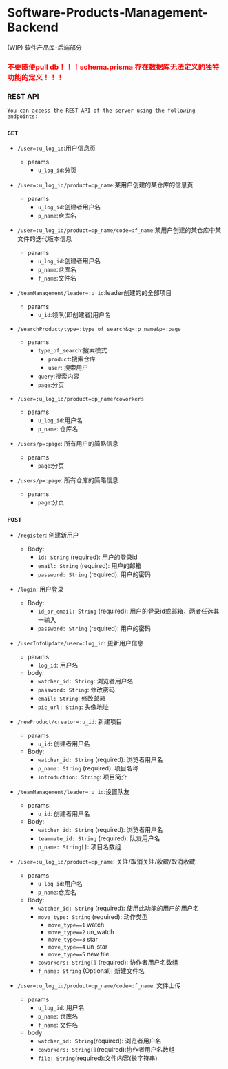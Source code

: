 # Software-Products-Management-Backend
(WIP) 软件产品库-后端部分

### <p style="color: red">不要随便pull db！！！schema.prisma 存在数据库无法定义的独特功能的定义！！！</p>

### REST API

`You can access the REST API of the server using the following endpoints:`

### `GET`

- `/user=:u_log_id`:用户信息页
  - params
    - `u_log_id`:分页

- `/user=:u_log_id/product=:p_name`:某用户创建的某仓库的信息页

  - params
    - `u_log_id`:创建者用户名
    - `p_name`:仓库名

- `/user=:u_log_id/product=:p_name/code=:f_name`:某用户创建的某仓库中某文件的迭代版本信息

  - params
    - `u_log_id`:创建者用户名
    - `p_name`:仓库名
    - `f_name`:文件名

- `/teamManagement/leader=:u_id`:leader创建的的全部项目
  - params
    - `u_id`:领队(即创建者)用户名

- `/searchProduct/type=:type_of_search&q=:p_name&p=:page`
  - params
    - `type_of_search`:搜索模式
      - `product`:搜索仓库
      - `user`: 搜索用户
    - `query`:搜索内容
    - `page`:分页

- `/user=:u_log_id/product=:p_name/coworkers`

  - params
    - `u_log_id`:用户名
    - `p_name`: 仓库名

- `/users/p=:page`: 所有用户的简略信息
  - params
    - `page`:分页

- `/users/p=:page`: 所有仓库的简略信息
  - params
    - `page`:分页

### `POST`

- `/register`: 创建新用户
  - Body:
    - `id: String` (required): 用户的登录id
    - `email: String` (required): 用户的邮箱
    - `password: String` (required): 用户的密码
- `/login`: 用户登录
  - Body:
    - `id_or_email: String` (required): 用户的登录id或邮箱，两者任选其一输入
    - `password: String` (required): 用户的密码
- `/userInfoUpdate/user=:log_id`: 更新用户信息
  - params:
    - `log_id`: 用户名
  - body:
    - `watcher_id: String`: 浏览者用户名
    - `password: String`: 修改密码
    - `email: String`: 修改邮箱
    - `pic_url: Sting`: 头像地址

- `/newProduct/creator=:u_id`: 新建项目
  - params:
    - `u_id`: 创建者用户名
  - Body:
    - `watcher_id: String` (required): 浏览者用户名
    - `p_name: String` (required): 项目名称
    - `introduction: String`: 项目简介

- `/teamManagement/leader=:u_id`:设置队友
  - params:
    - `u_id`: 创建者用户名
  - Body:
    - `watcher_id: String` (required): 浏览者用户名
    - `teammate_id: String` (required): 队友用户名
    - `p_name: String[]`: 项目名数组

- `/user=:u_log_id/product=:p_name`: 关注/取消关注/收藏/取消收藏
  - params
    - `u_log_id`:用户名
    - `p_name`:仓库名
  - Body:
    - `watcher_id: String` (required): 使用此功能的用户的用户名
    - `move_type: String` (required): 动作类型
      - `move_type==1` watch
      - `move_type==2` un_watch
      - `move_type==3` star
      - `move_type==4` un_star
      - `move_type==5` new file
    - `coworkers: String[]` (required): 协作者用户名数组
    - `f_name: String` (Optional): 新建文件名

- `/user=:u_log_id/product=:p_name/code=:f_name`: 文件上传
  - params
    - `u_log_id`: 用户名
    - `p_name`: 仓库名
    - `f_name`: 文件名
  - body
    - `watcher_id: String`(required): 浏览者用户名
    - `coworkers: String[]`(required):协作者用户名数组 
    - `file: String`(required):文件内容(长字符串)
